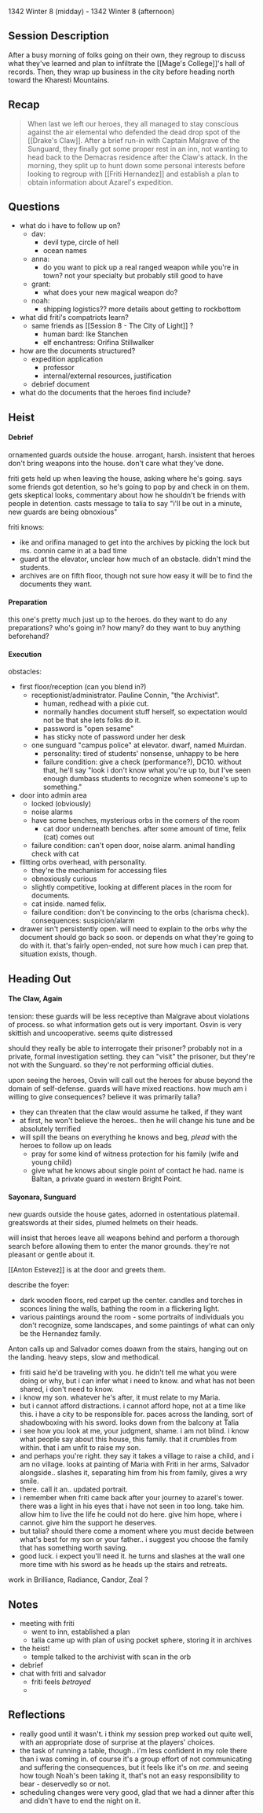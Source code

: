 1342 Winter 8 (midday) - 1342 Winter 8 (afternoon)
## Session Description

After a busy morning of folks going on their own, they regroup to discuss what they've learned and plan to infiltrate the [[Mage's College]]'s hall of records. Then, they wrap up business in the city before heading north toward the Kharesti Mountains.
## Recap

>When last we left our heroes, they all managed to stay conscious against the air elemental who defended the dead drop spot of the [[Drake's Claw]]. After a brief run-in with Captain Malgrave of the Sunguard, they finally got some proper rest in an inn, not wanting to head back to the Demacras residence after the Claw's attack. In the morning, they split up to hunt down some personal interests before looking to regroup with [[Friti Hernandez]] and establish a plan to obtain information about Azarel's expedition.
## Questions

- what do i have to follow up on?
	- dav:
		- devil type, circle of hell
		- ocean names
	- anna:
		- do you want to pick up a real ranged weapon while you're in town? not your specialty but probably still good to have
	- grant:
		- what does your new magical weapon do?
	- noah:
		- shipping logistics?? more details about getting to rockbottom
- what did friti's compatriots learn?
	- same friends as [[Session 8 - The City of Light]] ?
		- human bard: Ike Stanchen
		- elf enchantress: Orifina Stillwalker
- how are the documents structured?
	- expedition application
		- professor
		- internal/external resources, justification
	- debrief document
- what do the documents that the heroes find include?
## Heist

#### Debrief

ornamented guards outside the house. arrogant, harsh. insistent that heroes don't bring weapons into the house. don't care what they've done.

friti gets held up when leaving the house, asking where he's going.
says some friends got detention, so he's going to pop by and check in on them. gets skeptical looks, commentary about how he shouldn't be friends with people in detention. casts message to talia to say "i'll be out in a minute, new guards are being obnoxious"

friti knows:
- ike and orifina managed to get into the archives by picking the lock but ms. connin came in at a bad time
- guard at the elevator, unclear how much of an obstacle. didn't mind the students.
- archives are on fifth floor, though not sure how easy it will be to find the documents they want.
#### Preparation

this one's pretty much just up to the heroes. do they want to do any preparations? who's going in? how many? do they want to buy anything beforehand?
#### Execution

obstacles:
- first floor/reception (can you blend in?)
	- receptionist/administrator. Pauline Connin, "the Archivist".
		- human, redhead with a pixie cut.
		- normally handles document stuff herself, so expectation would not be that she lets folks do it.
		- password is "open sesame"
		- has sticky note of password under her desk
	- one sunguard "campus police" at elevator. dwarf, named Muirdan.
		- personality: tired of students' nonsense, unhappy to be here
		- failure condition: give a check (performance?), DC10. without that, he'll say "look i don't know what you're up to, but I've seen enough dumbass students to recognize when someone's up to something." 
- door into admin area
	- locked (obviously)
	- noise alarms
	- have some benches, mysterious orbs in the corners of the room
		- cat door underneath benches. after some amount of time, felix (cat) comes out
	- failure condition: can't open door, noise alarm. animal handling check with cat
- flitting orbs overhead, with personality.
	- they're the mechanism for accessing files
	- obnoxiously curious
	- slightly competitive, looking at different places in the room for documents.
	- cat inside. named felix.
	- failure condition: don't be convincing to the orbs (charisma check). consequences: suspicion/alarm
- drawer isn't persistently open. will need to explain to the orbs why the document should go back so soon. or depends on what they're going to do with it. that's fairly open-ended, not sure how much i can prep that. situation exists, though.
## Heading Out

#### The Claw, Again
tension: these guards will be less receptive than Malgrave about violations of process. so what information gets out is very important.
Osvin is very skittish and uncooperative. seems quite distressed

should they really be able to interrogate their prisoner? probably not in a private, formal investigation setting. they can "visit" the prisoner, but they're not with the Sunguard. so they're not performing official duties.

upon seeing the heroes, Osvin will call out the heroes for abuse beyond the domain of self-defense. guards will have mixed reactions. how much am i willing to give consequences? believe it was primarily talia?

- they can threaten that the claw would assume he talked, if they want
- at first, he won't believe the heroes.. then he will change his tune and be absolutely terrified
- will spill the beans on everything he knows and beg, *plead* with the heroes to follow up on leads
	- pray for some kind of witness protection for his family (wife and young child)
	- give what he knows about single point of contact he had. name is Baltan, a private guard in western Bright Point.

#### Sayonara, Sunguard

new guards outside the house gates, adorned in ostentatious platemail. greatswords at their sides, plumed helmets on their heads.

will insist that heroes leave all weapons behind and perform a thorough search before allowing them to enter the manor grounds. they're not pleasant or gentle about it.

[[Anton Estevez]] is at the door and greets them.

describe the foyer:
- dark wooden floors, red carpet up the center. candles and torches in sconces lining the walls, bathing the room in a flickering light. 
- various paintings around the room - some portraits of individuals you don't recognize, some landscapes, and some paintings of what can only be the Hernandez family.

Anton calls up and Salvador comes doawn from the stairs, hanging out on the landing. heavy steps, slow and methodical.
- friti said he'd be traveling with you. he didn't tell me what you were doing or why, but i can infer what i need to know. and what has not been shared, i don't need to know.
- i know my son. whatever he's after, it must relate to my Maria.
- but i cannot afford distractions. i cannot afford hope, not at a time like this. i have a city to be responsible for.
paces across the landing, sort of shadowboxing with his sword. looks down from the balcony at Talia
- i see how you look at me, your judgment, shame. i am not blind. i know what people say about this house, this family. that it crumbles from within. that i am unfit to raise my son.
- and perhaps you're right. they say it takes a village to raise a child, and i am no village.
looks at painting of Maria with Friti in her arms, Salvador alongside.. slashes it, separating him from his from family, gives a wry smile.
- there. call it an.. updated portrait.
- i remember when friti came back after your journey to azarel's tower. there was a light in his eyes that i have not seen in too long. take him. allow him to live the life he could not do here. give him hope, where i cannot. give him the support he deserves.
- but talia? should there come a moment where you must decide between what's best for my son or your father.. i suggest you choose the family that has something worth saving.
- good luck. i expect you'll need it.
he turns and slashes at the wall one more time with his sword as he heads up the stairs and retreats.

work in Brilliance, Radiance, Candor, Zeal ?


## Notes

- meeting with friti
	- went to inn, established a plan
	- talia came up with plan of using pocket sphere, storing it in archives
- the heist!
	- temple talked to the archivist with scan in the orb
- debrief
- chat with friti and salvador
	- friti feels *betrayed*
	- 

## Reflections

- really good until it wasn't. i think my session prep worked out quite well, with an appropriate dose of surprise at the players' choices.
- the task of running a table, though.. i'm less confident in my role there than i was coming in. of course it's a group effort of not communicating and suffering the consequences, but it feels like it's on *me*. and seeing how tough Noah's been taking it, that's not an easy responsibility to bear - deservedly so or not.
- scheduling changes were very good, glad that we had a dinner after this and didn't have to end the night on it.

